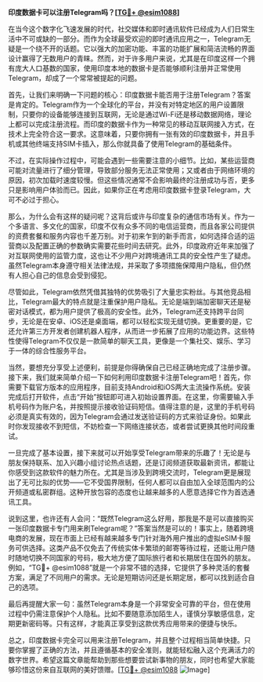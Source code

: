 **印度数据卡可以注册Telegram吗？[[TG💪+ @esim1088](https://t.me/s/esim1088)]**

在当今这个数字化飞速发展的时代，社交媒体和即时通讯软件已经成为人们日常生活中不可或缺的一部分。而作为全球最受欢迎的即时通讯应用之一，Telegram无疑是一个绕不开的话题。它以强大的加密功能、丰富的功能扩展和简洁流畅的界面设计赢得了无数用户的青睐。然而，对于许多用户来说，尤其是在印度这样一个拥有庞大人口基数的国家，使用印度本地的数据卡是否能够顺利注册并正常使用Telegram，却成了一个常常被提起的问题。

首先，让我们来明确一下问题的核心：印度数据卡能否用于注册Telegram？答案是肯定的。Telegram作为一个全球化的平台，并没有对特定地区的用户设置限制，只要你的设备能够连接到互联网，无论是通过Wi-Fi还是移动数据网络，理论上都可以完成注册流程。而印度的数据卡作为一种常见的移动互联网接入方式，在技术上完全符合这一要求。这意味着，只要你拥有一张有效的印度数据卡，并且手机或其他终端支持SIM卡插入，那么你就具备了使用Telegram的基础条件。

不过，在实际操作过程中，可能会遇到一些需要注意的小细节。比如，某些运营商可能对流量进行了细分管理，导致部分服务无法正常使用；又或者由于网络环境的原因，初次加载时速度较慢。但这些情况通常不会影响最终的注册成功与否，更多只是影响用户体验而已。因此，如果你正在考虑用印度数据卡登录Telegram，大可不必过于担心。

那么，为什么会有这样的疑问呢？这背后或许与印度复杂的通信市场有关。作为一个多语言、多文化的国家，印度不仅有众多不同的电信运营商，而且各家公司提供的资费套餐和服务内容也千差万别。对于初来乍到的新手而言，如何选择合适的运营商以及配置正确的参数确实需要花些时间去研究。此外，印度政府近年来加强了对互联网使用的监管力度，这也让不少用户对跨境通讯工具的安全性产生了疑虑。虽然Telegram本身遵守相关法律法规，并采取了多项措施保障用户隐私，但仍然有人担心自己的信息会受到侵犯。

尽管如此，Telegram依然凭借其独特的优势吸引了大量忠实粉丝。与其他竞品相比，Telegram最大的特点就是注重保护用户隐私。无论是端到端加密聊天还是秘密对话模式，都为用户提供了极高的安全性。此外，Telegram还支持跨平台同步，无论是在安卓、iOS还是桌面端，都可以轻松实现无缝切换。更重要的是，它还允许第三方开发者创建机器人程序，从而进一步拓展了应用的功能边界。这些特性使得Telegram不仅仅是一款简单的聊天工具，更像是一个集社交、娱乐、学习于一体的综合性服务平台。

当然，要想充分享受上述便利，前提是你得确保自己已经正确地完成了注册步骤。接下来，我们就来简单介绍一下如何利用印度数据卡注册Telegram吧！首先，你需要下载官方版本的应用程序，目前支持Android和iOS两大主流操作系统。安装完成后打开软件，点击“开始”按钮即可进入初始设置界面。在这里，你需要输入手机号码作为账户名，并按照提示接收验证码短信。值得注意的是，这里的手机号码必须是真实有效的，因为Telegram会通过发送验证码的方式来验证身份。如果此时你发现接收不到短信，不妨检查一下网络连接状态，或者尝试更换其他时间段重试。

一旦完成了基本设置，接下来就可以开始享受Telegram带来的乐趣了！无论是与朋友保持联系、加入兴趣小组讨论热点话题，还是订阅频道获取最新资讯，都能让你感受到这款软件的魅力所在。尤其是当涉及到跨境交流时，Telegram更是展现出了无可比拟的优势——它不受国界限制，任何人都可以自由加入全球范围内的公开频道或私密群组。这种开放包容的态度也让越来越多的人愿意选择它作为首选通讯工具。

说到这里，也许还有人会问：“既然Telegram这么好用，那我是不是可以直接购买一张印度数据卡专门用来刷Telegram呢？”答案当然是可以的！事实上，随着跨境电商的发展，现在市面上已经有越来越多专门针对海外用户推出的虚拟eSIM卡服务可供选择。这类产品不仅免去了传统实体卡繁琐的邮寄等待过程，还能让用户随时随地切换不同国家的号码，极大地方便了国际旅行者和长期居住在国外的朋友。例如，“TG💪+ @esim1088”就是一个非常不错的选择，它提供了多种灵活的套餐方案，满足了不同用户的需求。无论是短期访问还是长期定居，都可以找到适合自己的选项。

最后再提醒大家一句：虽然Telegram本身是一个非常安全可靠的平台，但在使用过程中仍需注意保护个人隐私。比如不要随意添加陌生人，谨慎分享敏感信息，定期更新密码等。只有这样，才能真正享受到这款优秀应用带来的便捷与快乐。

总之，印度数据卡完全可以用来注册Telegram，并且整个过程相当简单快捷。只要你掌握了正确的方法，并且遵循基本的安全准则，就能轻松融入这个充满活力的数字世界。希望这篇文章能帮助到那些想要尝试新事物的朋友，同时也希望大家能够珍惜这份来自互联网的美好馈赠。[[TG💪+ @esim1088](https://t.me/s/esim1088) ![Image](https://i.postimg.cc/4NQfJmqS/Snipaste-2025-05-13-00-14-12.png)]